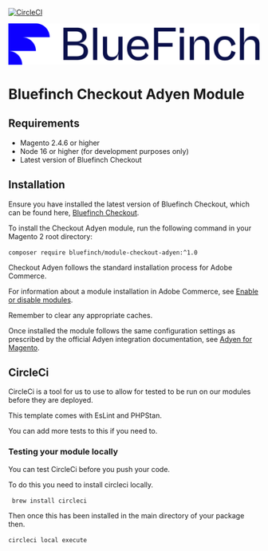 [![CircleCI](https://dl.circleci.com/status-badge/img/gh/bluefinchcommerce/module-checkout-adyen/tree/main.svg?style=svg&circle-token=CCIPRJ_Cmqt1nhoUVKpy4YUYkmPE8_a696d6ac2b4c7f9d57979c25a35167a4be7c14dc)](https://dl.circleci.com/status-badge/redirect/gh/bluefinchcommerce/module-checkout-adyen/tree/main)

![Checkout Powered by BlueFinch](./assets/logo.svg)

# Bluefinch Checkout Adyen Module

## Requirements

- Magento 2.4.6 or higher
- Node 16 or higher (for development purposes only)
- Latest version of Bluefinch Checkout

## Installation

Ensure you have installed the latest version of Bluefinch Checkout, which can be found here, [Bluefinch Checkout](https://github.com/bluefinchcommerce/module-checkout).

To install the Checkout Adyen module, run the following command in your Magento 2 root directory:

``` composer require bluefinch/module-checkout-adyen:^1.0 ```

Checkout Adyen follows the standard installation process for Adobe Commerce.

For information about a module installation in Adobe Commerce, see [Enable or disable modules](https://experienceleague.adobe.com/en/docs/commerce-operations/installation-guide/tutorials/manage-modules).

Remember to clear any appropriate caches.

Once installed the module follows the same configuration settings as prescribed by the official Adyen integration documentation, see [Adyen for Magento](https://docs.adyen.com/plugins/adobe-commerce/).

## CircleCi

CircleCi is a tool for us to use to allow for tested to be run on our modules before they are deployed.

This template comes with EsLint and PHPStan.

You can add more tests to this if you need to.


### Testing your module locally

You can test CircleCi before you push your code.

To do this you need to install circleci locally.

``` brew install circleci```

Then once this has been installed in the main directory of your package then.

```circleci local execute```